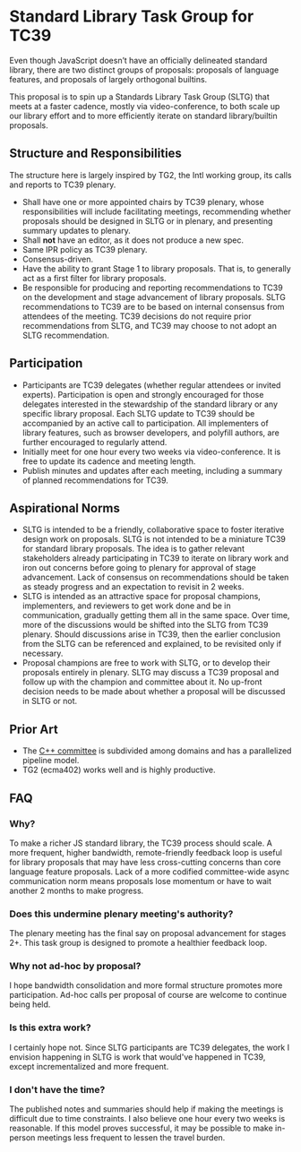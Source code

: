 # Standard Library Task Group for TC39

Even though JavaScript doesn’t have an officially delineated standard library, there are two distinct groups of proposals: proposals of language features, and proposals of largely orthogonal builtins.

This proposal is to spin up a Standards Library Task Group (SLTG) that meets at a faster cadence, mostly via video-conference, to both scale up our library effort and to more efficiently iterate on standard library/builtin proposals.

## Structure and Responsibilities

The structure here is largely inspired by TG2, the Intl working group, its calls and reports to TC39 plenary.

- Shall have one or more appointed chairs by TC39 plenary, whose responsibilities will include facilitating meetings, recommending whether proposals should be designed in SLTG or in plenary, and presenting summary updates to plenary.
- Shall **not** have an editor, as it does not produce a new spec.
- Same IPR policy as TC39 plenary.
- Consensus-driven.
- Have the ability to grant Stage 1 to library proposals. That is, to generally act as a first filter for library proposals.
- Be responsible for producing and reporting recommendations to TC39 on the development and stage advancement of library proposals. SLTG recommendations to TC39 are to be based on internal consensus from attendees of the meeting. TC39 decisions do not require prior recommendations from SLTG, and TC39 may choose to not adopt an SLTG recommendation.

## Participation

- Participants are TC39 delegates (whether regular attendees or invited experts). Participation is open and strongly encouraged for those delegates interested in the stewardship of the standard library or any specific library proposal. Each SLTG update to TC39 should be accompanied by an active call to participation. All implementers of library features, such as browser developers, and polyfill authors, are further encouraged to regularly attend.
- Initially meet for one hour every two weeks via video-conference. It is free to update its cadence and meeting length.
- Publish minutes and updates after each meeting, including a summary of planned recommendations for TC39.

## Aspirational Norms

- SLTG is intended to be a friendly, collaborative space to foster iterative design work on proposals. SLTG is not intended to be a miniature TC39 for standard library proposals. The idea is to gather relevant stakeholders already participating in TC39 to iterate on library work and iron out concerns before going to plenary for approval of stage advancement. Lack of consensus on recommendations should be taken as steady progress and an expectation to revisit in 2 weeks.
- SLTG is intended as an attractive space for proposal champions, implementers, and reviewers to get work done and be in communication, gradually getting them all in the same space. Over time, more of the discussions would be shifted into the SLTG from TC39 plenary. Should discussions arise in TC39, then the earlier conclusion from the SLTG can be referenced and explained, to be revisited only if necessary.
- Proposal champions are free to work with SLTG, or to develop their proposals entirely in plenary. SLTG may discuss a TC39 proposal and follow up with the champion and committee about it. No up-front decision needs to be made about whether a proposal will be discussed in SLTG or not.

## Prior Art

- The [C++ committee](https://isocpp.org/std/the-committee) is subdivided among domains and has a parallelized pipeline model.
- TG2 (ecma402) works well and is highly productive.

## FAQ

### Why?

To make a richer JS standard library, the TC39 process should scale. A more frequent, higher bandwidth, remote-friendly feedback loop is useful for library proposals that may have less cross-cutting concerns than core language feature proposals. Lack of a more codified committee-wide async communication norm means proposals lose momentum or have to wait another 2 months to make progress.

### Does this undermine plenary meeting's authority?

The plenary meeting has the final say on proposal advancement for stages 2+. This task group is designed to promote a healthier feedback loop.

### Why not ad-hoc by proposal?

I hope bandwidth consolidation and more formal structure promotes more participation. Ad-hoc calls per proposal of course are welcome to continue being held.

### Is this extra work?

I certainly hope not. Since SLTG participants are TC39 delegates, the work I envision happening in SLTG is work that would've happened in TC39, except incrementalized and more frequent.

### I don't have the time?

The published notes and summaries should help if making the meetings is difficult due to time constraints. I also believe one hour every two weeks is reasonable. If this model proves successful, it may be possible to make in-person meetings less frequent to lessen the travel burden.
